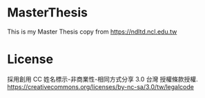 # MasterThesis
This is my Master Thesis copy from https://ndltd.ncl.edu.tw


# License

採用創用 CC 姓名標示-非商業性-相同方式分享 3.0 台灣 授權條款授權.
https://creativecommons.org/licenses/by-nc-sa/3.0/tw/legalcode

